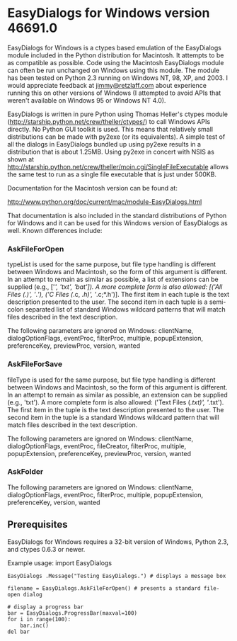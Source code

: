 # EasyDialogs for Windows version 46691.0

EasyDialogs for Windows is a ctypes based emulation of the EasyDialogs module
included in the Python distribution for Macintosh. It attempts to be as
compatible as possible. Code using the Macintosh EasyDialogs module can often
be run unchanged on Windows using this module. The module has been tested on
Python 2.3 running on Windows NT, 98, XP, and 2003. I would appreciate
feedback at jimmy@retzlaff.com about experience running this on other
versions of Windows (I attempted to avoid APIs that weren't available on
Windows 95 or Windows NT 4.0).

EasyDialogs is written in pure Python using Thomas Heller's ctypes module
(http://starship.python.net/crew/theller/ctypes/) to call Windows APIs
directly. No Python GUI toolkit is used. This means that relatively small
distributions can be made with py2exe (or its equivalents). A simple test of
all the dialogs in EasyDialogs bundled up using py2exe results in a
distribution that is about 1.25MB. Using py2exe in concert with NSIS as shown
at http://starship.python.net/crew/theller/moin.cgi/SingleFileExecutable
allows the same test to run as a single file executable that is just under
500KB.

Documentation for the Macintosh version can be found at:

http://www.python.org/doc/current/mac/module-EasyDialogs.html

That documentation is also included in the standard distributions of Python
for Windows and it can be used for this Windows version of EasyDialogs as
well. Known differences include:

### AskFileForOpen

typeList is used for the same purpose, but file type handling is different
between Windows and Macintosh, so the form of this argument is different.
In an attempt to remain as similar as possible, a list of extensions can
be supplied (e.g., ['*', 'txt', 'bat']). A more complete form is also
allowed: [('All Files (*.*)', '*.*'), ('C Files (*.c, *.h)', '*.c;*.h')].
The first item in each tuple is the text description presented to the
user. The second item in each tuple is a semi-colon separated list of
standard Windows wildcard patterns that will match files described in the
text description.

The following parameters are ignored on Windows:
clientName, dialogOptionFlags, eventProc, filterProc, multiple,
popupExtension, preferenceKey, previewProc, version, wanted

### AskFileForSave

fileType is used for the same purpose, but file type handling is different
between Windows and Macintosh, so the form of this argument is different.
In an attempt to remain as similar as possible, an extension can
be supplied (e.g., 'txt'). A more complete form is also allowed:
('Text Files (*.txt)', '*.txt'). The first item in the tuple is the text
description presented to the user. The second item in the tuple is a
standard Windows wildcard pattern that will match files described in the
text description.

The following parameters are ignored on Windows:
clientName, dialogOptionFlags, eventProc, fileCreator, filterProc,
multiple, popupExtension, preferenceKey, previewProc, version, wanted

### AskFolder

The following parameters are ignored on Windows:
clientName, dialogOptionFlags, eventProc, filterProc,
multiple, popupExtension, preferenceKey, version, wanted

## Prerequisites
EasyDialogs for Windows requires a 32-bit version of Windows, Python 2.3, and
ctypes 0.6.3 or newer.

Example usage:
    import EasyDialogs

    EasyDialogs .Message("Testing EasyDialogs.") # displays a message box

    filename = EasyDialogs.AskFileForOpen() # presents a standard file-open dialog

    # display a progress bar
    bar = EasyDialogs.ProgressBar(maxval=100)
    for i in range(100):
        bar.inc()
    del bar
